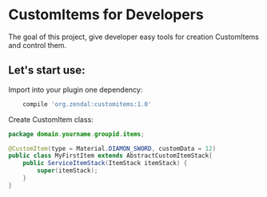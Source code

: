 # CustomItems for Developers
The goal of this project, give developer easy tools for creation CustomItems and control them.

## Let's start use:
Import into your plugin one dependency:
```groovy
    compile 'org.zendal:customitems:1.0'
```

Create CustomItem class:
```java
package domain.yourname.groupid.items;

@CustomItem(type = Material.DIAMON_SWORD, customData = 12)
public class MyFirstItem extends AbstractCustomItemStack{
    public ServiceItemStack(ItemStack itemStack) {
        super(itemStack);
    }
}
```